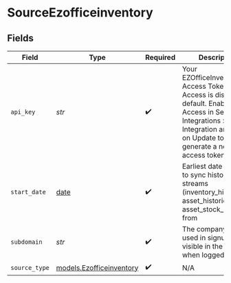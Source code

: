 # SourceEzofficeinventory


## Fields

| Field                                                                                                                                                                                     | Type                                                                                                                                                                                      | Required                                                                                                                                                                                  | Description                                                                                                                                                                               |
| ----------------------------------------------------------------------------------------------------------------------------------------------------------------------------------------- | ----------------------------------------------------------------------------------------------------------------------------------------------------------------------------------------- | ----------------------------------------------------------------------------------------------------------------------------------------------------------------------------------------- | ----------------------------------------------------------------------------------------------------------------------------------------------------------------------------------------- |
| `api_key`                                                                                                                                                                                 | *str*                                                                                                                                                                                     | :heavy_check_mark:                                                                                                                                                                        | Your EZOfficeInventory Access Token. API Access is disabled by default. Enable API Access in Settings > Integrations > API Integration and click on Update to generate a new access token |
| `start_date`                                                                                                                                                                              | [date](https://docs.python.org/3/library/datetime.html#date-objects)                                                                                                                      | :heavy_check_mark:                                                                                                                                                                        | Earliest date you want to sync historical streams (inventory_histories, asset_histories, asset_stock_histories) from                                                                      |
| `subdomain`                                                                                                                                                                               | *str*                                                                                                                                                                                     | :heavy_check_mark:                                                                                                                                                                        | The company name used in signup, also visible in the URL when logged in.                                                                                                                  |
| `source_type`                                                                                                                                                                             | [models.Ezofficeinventory](../models/ezofficeinventory.md)                                                                                                                                | :heavy_check_mark:                                                                                                                                                                        | N/A                                                                                                                                                                                       |